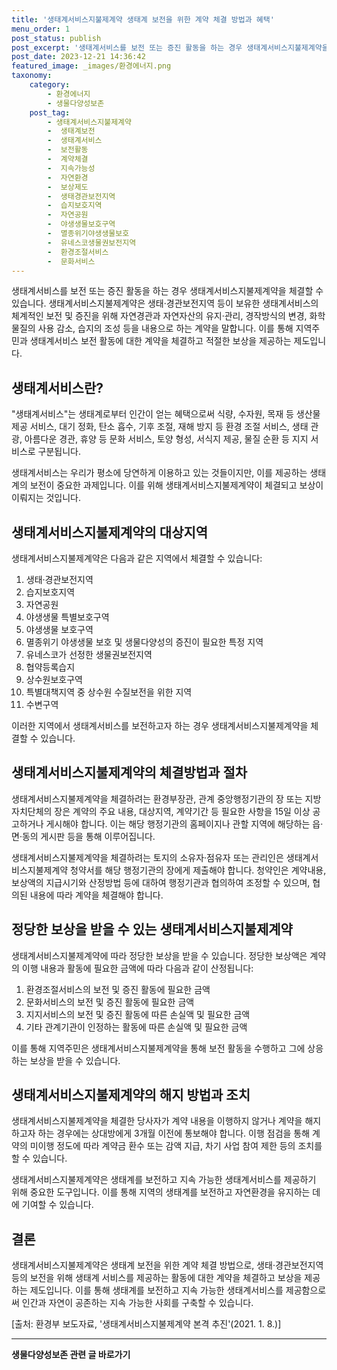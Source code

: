 ```yaml
---
title: '생태계서비스지불제계약 생태계 보전을 위한 계약 체결 방법과 혜택'
menu_order: 1
post_status: publish
post_excerpt: '생태계서비스를 보전 또는 증진 활동을 하는 경우 생태계서비스지불제계약을 체결할 수 있습니다. 생태계서비스지불제계약은 생태 경관보전지역 등이 보유한 생태계서비스의 체계적인 보전 및 증진을 위해 자연경관과 자연자산의 유지 관리, 경작방식의 변경, 화학물질의 사용 감소, 습지의 조성 등을 내용으로 하는 계약을 말합니다. 이를 통해 지역주민과 생태계서비스 보전 활동에 대한 계약을 체결하고 적절한 보상을 제공하는 제도입니다.'
post_date: 2023-12-21 14:36:42
featured_image: _images/환경에너지.png
taxonomy:
    category:
        - 환경에너지
        - 생물다양성보존
    post_tag:
        - 생태계서비스지불제계약
        -  생태계보전
        -  생태계서비스
        -  보전활동
        -  계약체결
        -  지속가능성
        -  자연환경
        -  보상제도
        -  생태경관보전지역
        -  습지보호지역
        -  자연공원
        -  야생생물보호구역
        -  멸종위기야생생물보호
        -  유네스코생물권보전지역
        -  환경조절서비스
        -  문화서비스
---
```



생태계서비스를 보전 또는 증진 활동을 하는 경우 생태계서비스지불제계약을 체결할 수 있습니다. 생태계서비스지불제계약은 생태·경관보전지역 등이 보유한 생태계서비스의 체계적인 보전 및 증진을 위해 자연경관과 자연자산의 유지·관리, 경작방식의 변경, 화학물질의 사용 감소, 습지의 조성 등을 내용으로 하는 계약을 말합니다. 이를 통해 지역주민과 생태계서비스 보전 활동에 대한 계약을 체결하고 적절한 보상을 제공하는 제도입니다.

## 생태계서비스란?

"생태계서비스"는 생태계로부터 인간이 얻는 혜택으로써 식량, 수자원, 목재 등 생산물 제공 서비스, 대기 정화, 탄소 흡수, 기후 조절, 재해 방지 등 환경 조절 서비스, 생태 관광, 아름다운 경관, 휴양 등 문화 서비스, 토양 형성, 서식지 제공, 물질 순환 등 지지 서비스로 구분됩니다.

생태계서비스는 우리가 평소에 당연하게 이용하고 있는 것들이지만, 이를 제공하는 생태계의 보전이 중요한 과제입니다. 이를 위해 생태계서비스지불제계약이 체결되고 보상이 이뤄지는 것입니다.

## 생태계서비스지불제계약의 대상지역

생태계서비스지불제계약은 다음과 같은 지역에서 체결할 수 있습니다:

1. 생태·경관보전지역
2. 습지보호지역
3. 자연공원
4. 야생생물 특별보호구역
5. 야생생물 보호구역
6. 멸종위기 야생생물 보호 및 생물다양성의 증진이 필요한 특정 지역
7. 유네스코가 선정한 생물권보전지역
8. 협약등록습지
9. 상수원보호구역
10. 특별대책지역 중 상수원 수질보전을 위한 지역
11. 수변구역

이러한 지역에서 생태계서비스를 보전하고자 하는 경우 생태계서비스지불제계약을 체결할 수 있습니다.

## 생태계서비스지불제계약의 체결방법과 절차

생태계서비스지불제계약을 체결하려는 환경부장관, 관계 중앙행정기관의 장 또는 지방자치단체의 장은 계약의 주요 내용, 대상지역, 계약기간 등 필요한 사항을 15일 이상 공고하거나 게시해야 합니다. 이는 해당 행정기관의 홈페이지나 관할 지역에 해당하는 읍·면·동의 게시판 등을 통해 이루어집니다.

생태계서비스지불제계약을 체결하려는 토지의 소유자·점유자 또는 관리인은 생태계서비스지불제계약 청약서를 해당 행정기관의 장에게 제출해야 합니다. 청약인은 계약내용, 보상액의 지급시기와 산정방법 등에 대하여 행정기관과 협의하여 조정할 수 있으며, 협의된 내용에 따라 계약을 체결해야 합니다.

## 정당한 보상을 받을 수 있는 생태계서비스지불제계약

생태계서비스지불제계약에 따라 정당한 보상을 받을 수 있습니다. 정당한 보상액은 계약의 이행 내용과 활동에 필요한 금액에 따라 다음과 같이 산정됩니다:

1. 환경조절서비스의 보전 및 증진 활동에 필요한 금액
2. 문화서비스의 보전 및 증진 활동에 필요한 금액
3. 지지서비스의 보전 및 증진 활동에 따른 손실액 및 필요한 금액
4. 기타 관계기관이 인정하는 활동에 따른 손실액 및 필요한 금액

이를 통해 지역주민은 생태계서비스지불제계약을 통해 보전 활동을 수행하고 그에 상응하는 보상을 받을 수 있습니다.

## 생태계서비스지불제계약의 해지 방법과 조치

생태계서비스지불제계약을 체결한 당사자가 계약 내용을 이행하지 않거나 계약을 해지하고자 하는 경우에는 상대방에게 3개월 이전에 통보해야 합니다. 이행 점검을 통해 계약의 미이행 정도에 따라 계약금 환수 또는 감액 지급, 차기 사업 참여 제한 등의 조치를 할 수 있습니다.

생태계서비스지불제계약은 생태계를 보전하고 지속 가능한 생태계서비스를 제공하기 위해 중요한 도구입니다. 이를 통해 지역의 생태계를 보전하고 자연환경을 유지하는 데에 기여할 수 있습니다.

## 결론

생태계서비스지불제계약은 생태계 보전을 위한 계약 체결 방법으로, 생태·경관보전지역 등의 보전을 위해 생태계 서비스를 제공하는 활동에 대한 계약을 체결하고 보상을 제공하는 제도입니다. 이를 통해 생태계를 보전하고 지속 가능한 생태계서비스를 제공함으로써 인간과 자연이 공존하는 지속 가능한 사회를 구축할 수 있습니다.

[출처: 환경부 보도자료, '생태계서비스지불제계약 본격 추진'(2021. 1. 8.)]
<!-- wp:separator -->
<hr class="wp-block-separator has-alpha-channel-opacity"/>
<!-- /wp:separator -->

<!-- wp:group {"backgroundColor":"base","layout":{"type":"constrained"}} -->
<div class="wp-block-group has-base-background-color has-background"><!-- wp:paragraph {"align":"center","fontSize":"medium"} -->
<p class="has-text-align-center has-large-font-size"><strong>생물다양성보존 관련 글 바로가기</strong></p>
<!-- /wp:paragraph -->


<!-- wp:latest-posts
{"categories":[{"id":36205,"count":19,"description":"","link":"https://uknowlaw.com/category/%ec%83%9d%eb%ac%bc%eb%8b%a4%ec%96%91%ec%84%b1%eb%b3%b4%ec%a1%b4/","name":"생물다양성보존","slug":"생물다양성보존","taxonomy":"category","parent":0,"meta":[],"_links":{"self":[{"href":"https://uknowlaw.com/wp-json/wp/v2/categories/36205"}],"collection":[{"href":"https://uknowlaw.com/wp-json/wp/v2/categories"}],"about":[{"href":"https://uknowlaw.com/wp-json/wp/v2/taxonomies/category"}],"wp:post_type":[{"href":"https://uknowlaw.com/wp-json/wp/v2/posts?categories=36205"}],"curies":[{"name":"wp","href":"https://api.w.org/{rel}","templated":true}]}}],"postsToShow":100,"excerptLength":28,"postLayout":"grid","columns":2,"featuredImageAlign":"left","featuredImageSizeSlug":"large","fontSize":"small"} /--></div>
<!-- /wp:group -->